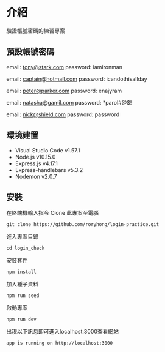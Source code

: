 # 介紹
驗證帳號密碼的練習專案

## 預設帳號密碼

email: tony@stark.com
password: iamironman

email: captain@hotmail.com
password: icandothisallday

email: peter@parker.com
password: enajyram

email: natasha@gamil.com
password: *parol#@$!

email: nick@shield.com
password: password

## 環境建置
- Visual Studio Code v1.57.1
- Node.js v10.15.0
- Express.js v4.17.1
- Express-handlebars v5.3.2
- Nodemon v2.0.7

## 安裝
在終端機輸入指令 Clone 此專案至電腦

    git clone https://github.com/roryhong/login-practice.git

進入專案目錄

    cd login_check

安裝套件

    npm install

加入種子資料

    npm run seed

啟動專案

    npm run dev

出現以下訊息即可進入localhost:3000查看網站

    app is running on http://localhost:3000

    
